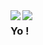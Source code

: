 <img align="left" src="https://github-readme-stats.vercel.app/api?username=4samsamAC&show_icons=true&theme=radical&count_private=true"/>
<img align="left" src="https://github-readme-stats.vercel.app/api/top-langs/?username=4samsamAC&layout=compact&theme=radical&count_private=true"/>
<!-- <img align="center" src="https://github-readme-stats.vercel.app/api/wakatime?username=4samsamAC&theme=radical"/> -->

### Yo !
